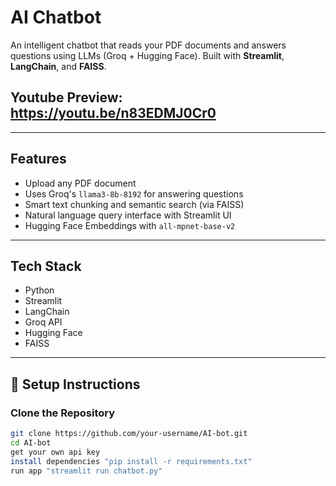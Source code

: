 # AI Chatbot

An intelligent chatbot that reads your PDF documents and answers questions using LLMs (Groq + Hugging Face). Built with **Streamlit**, **LangChain**, and **FAISS**.
## Youtube Preview: https://youtu.be/n83EDMJ0Cr0

---

## Features

-  Upload any PDF document
-  Uses Groq's `llama3-8b-8192` for answering questions
-  Smart text chunking and semantic search (via FAISS)
-  Natural language query interface with Streamlit UI
-  Hugging Face Embeddings with `all-mpnet-base-v2`

---

##  Tech Stack

- Python 
- Streamlit 
- LangChain 
- Groq API 
- Hugging Face 
- FAISS 

---

## 🔧 Setup Instructions

### Clone the Repository

```bash
git clone https://github.com/your-username/AI-bot.git
cd AI-bot
get your own api key
install dependencies "pip install -r requirements.txt"
run app "streamlit run chatbot.py"



